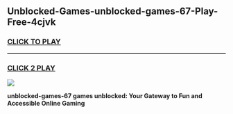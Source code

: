 
## Unblocked-Games-unblocked-games-67-Play-Free-4cjvk
<h3>
<a href="https://premium76.site?title=unblocked-games-67&ref=21A">CLICK TO PLAY</a></h3>
<hr>

<h3>
<a href="https://premium76.site?title=unblocked-games-67&ref=21A">CLICK 2 PLAY</a>
  
</h3>

<a href="https://premium76.site?title=unblocked-games-67&ref=21A"><img src="https://clearcache.store/games.png"></a>


**unblocked-games-67 games unblocked: Your Gateway to Fun and Accessible Online Gaming**
